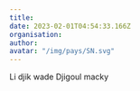 ```yaml
---
title: 
date: 2023-02-01T04:54:33.166Z
organisation: 
author: 
avatar: "/img/pays/SN.svg"
---
```


Li djik wade Djigoul macky